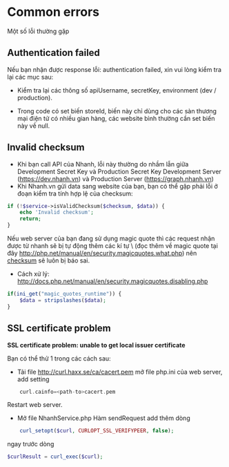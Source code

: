 # Common errors

Một số lỗi thường gặp

## Authentication failed

Nếu bạn nhận được response lỗi: authentication failed, xin vui lòng kiểm tra lại các mục sau:

- Kiểm tra lại các thông số apiUsername, secretKey, environment (dev / production).

- Trong code có set biến storeId, biến này chỉ dùng cho các sàn thương mại điện tử có nhiều gian hàng, các website bình thường cần set biến này về null.

## Invalid checksum

- Khi bạn call API của Nhanh, lỗi này thường do nhầm lẫn giữa 
      Development Secret Key và Production Secret Key
      Development Server (https://dev.nhanh.vn) và Production Server (https://graph.nhanh.vn)
- Khi Nhanh.vn gửi data sang website của bạn, bạn có thể gặp phải lỗi ở đoạn kiểm tra tính hợp lệ của checksum:
```php
if (!$service->isValidChecksum($checksum, $data)) {
	echo 'Invalid checksum';
	return;
}
```
Nếu web server của bạn đang sử dụng magic quote thì các request nhận được từ nhanh sẽ bị tự động thêm các kí tự \\ (đọc thêm về magic quote tại đây http://php.net/manual/en/security.magicquotes.what.php) nên [checksum](/docs/api.md#create-checksum) sẽ luôn bị báo  sai. 

- Cách xử lý: http://docs.php.net/manual/en/security.magicquotes.disabling.php 
```php
if(ini_get("magic_quotes_runtime")) {
    $data = stripslashes($data);
}
```

## SSL certificate problem

**SSL certificate problem: unable to get local issuer certificate**

Bạn có thể thử 1 trong các cách sau:
- Tải file http://curl.haxx.se/ca/cacert.pem mở file php.ini của web server, add setting
```php
    curl.cainfo=<path-to>cacert.pem
```
Restart web server.

- Mở file NhanhService.php
Hàm sendRequest add thêm dòng 
```php
    curl_setopt($curl, CURLOPT_SSL_VERIFYPEER, false); 
```
ngay trước dòng 
```php
$curlResult = curl_exec($curl);
```









